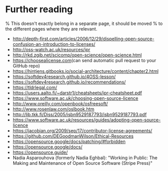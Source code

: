# Further reading

% This doesn't exactly belong in a separate page, it should be moved
% to the different pages where they are relevant.

- <http://depth-first.com/articles/2006/12/29/dispelling-open-source-confusion-an-introduction-to-licenses/>
- <http://oss-watch.ac.uk/resources/ipr>
- <http://rkd.zgib.net/scicomp/open-science/open-science.html>
- <https://choosealicense.com>(can send automatic pull request to your GitHub repo)
- <https://hintjens.gitbooks.io/social-architecture/content/chapter2.html>
- <https://softdev4research.github.io/4OSS-lesson/>
- <https://softdev4research.github.io/recommendations/>
- <https://tldrlegal.com/>
- <https://users.aalto.fi/~darstr1/cheatsheets/ipr-cheatsheet.pdf>
- <https://www.software.ac.uk/choosing-open-source-licence>
- <http://www.oreilly.com/openbook/osfreesoft/>
- <http://www.rosenlaw.com/oslbook.htm>
- <http://lib.tkk.fi/Diss/2005/isbn9529187793/isbn9529187793.pdf>
- <https://www.software.ac.uk/resources/guides/adopting-open-source-licence>
- <https://jacobian.org/2009/sep/17/contributor-license-agreements/>
- <https://github.com/DEGoodmanWilson/Ethical-Resources>
- <https://opensource.google/docs/patching/#forbidden>
- <https://opensource.google/docs/>
- <https://opensource.guide/>
- Nadia Asparouhova (formerly Nadia Eghbal): "Working in Public: The Making and Maintenance of Open Source Software (Stripe Press)"
